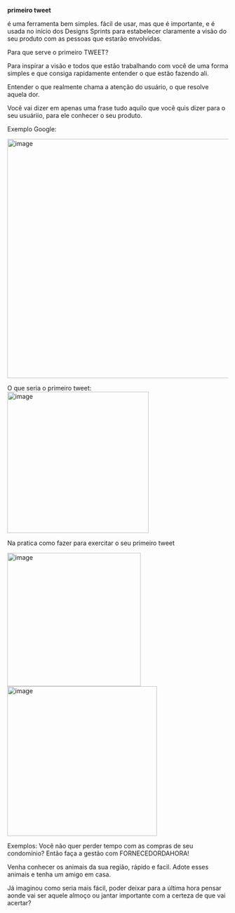 **primeiro tweet**

é uma ferramenta bem simples. fácil de usar, mas que é importante, e é usada no início dos Designs Sprints para estabelecer claramente a visão do seu produto com as pessoas
que estarão envolvidas.

Para que serve o primeiro TWEET?

Para inspirar a visão e todos que estão trabalhando com você de uma forma simples e que consiga rapidamente entender o que estão fazendo ali.

Entender o que realmente chama a atenção do usuário, o que resolve aquela dor.

Você vai dizer em apenas uma frase tudo aquilo que você quis dizer para o seu usuáriio, para ele conhecer o seu produto.

Exemplo Google:

<img width="545" alt="image" src="https://github.com/aevilesaguiar/UX-Design/assets/52088444/7e6e76b7-9935-44fc-a31a-1618a4643704">

O que seria o primeiro tweet:
<img width="322" alt="image" src="https://github.com/aevilesaguiar/UX-Design/assets/52088444/5dc2ce6e-fe4f-496d-a912-8bb9935159ad">


Na pratica como fazer para exercitar o seu primeiro tweet

<img width="304" alt="image" src="https://github.com/aevilesaguiar/UX-Design/assets/52088444/9b07cb5c-ab68-47d2-9324-0a61cdfd20d4">


<img width="341" alt="image" src="https://github.com/aevilesaguiar/UX-Design/assets/52088444/347ae767-9210-446e-8d41-ab1c82450dc2">


Exemplos:
Você não quer perder tempo com as compras de seu condomínio? Então faça a gestão com FORNECEDORDAHORA!

Venha conhecer os animais da sua região, rápido e facil.
Adote esses animais e tenha um amigo em casa.

Já imaginou como seria mais fácil, poder deixar para a última hora pensar aonde vai ser aquele almoço ou jantar importante com a certeza de que vai acertar?
